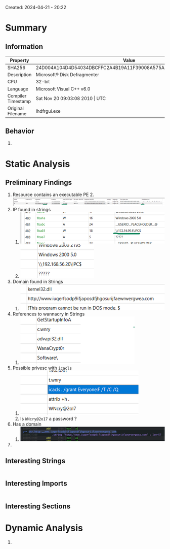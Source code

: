 Created: 2024-04-21 - 20:22


# Summary
## Information

| Property           | Value                                                            |
| ------------------ | ---------------------------------------------------------------- |
| SHA256             | 24D004A104D4D54034DBCFFC2A4B19A11F39008A575AA614EA04703480B1022C |
| Description        | Microsoft® Disk Defragmenter                                     |
| CPU                | 32-bit                                                           |
| Language           | Microsoft Visual C++ v6.0                                        |
| Compiler Timestamp | Sat Nov 20 09:03:08 2010 \| UTC                                  |
| Original Filename  | lhdfrgui.exe                                                     |


## Behavior
1. 


# Static Analysis

## Preliminary Findings
1. Resource contains an executable PE
	2. ![](attachments/Pasted%20image%2020240421203121.png)
2. IP found in strings
	1. ![](attachments/Pasted%20image%2020240421203426.png)
	2. ![](attachments/Pasted%20image%2020240421203516.png)
3. Domain found in Strings
	1. ![](attachments/Pasted%20image%2020240421203559.png)
4. References to wannacry in Strings
	1. ![](attachments/Pasted%20image%2020240421204426.png)
5.  Possible privesc with `icacls`
	1. ![](attachments/Pasted%20image%2020240421211128.png)
	2. Is `WNcry@2o17` a password ?
6. Has a domain
	1. ![](attachments/Pasted%20image%2020240421213244.png)
7. 

## Interesting Strings

```bash
```


## Interesting Imports

```
```

## Interesting Sections



# Dynamic Analysis
1. 
